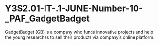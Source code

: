 # Y3S2.01-IT-.1-JUNE-Number-10-_PAF_GadgetBadget
GadgetBadget (GB) is a company who funds innovative projects and help the young researches to sell their products via company’s online platform.
